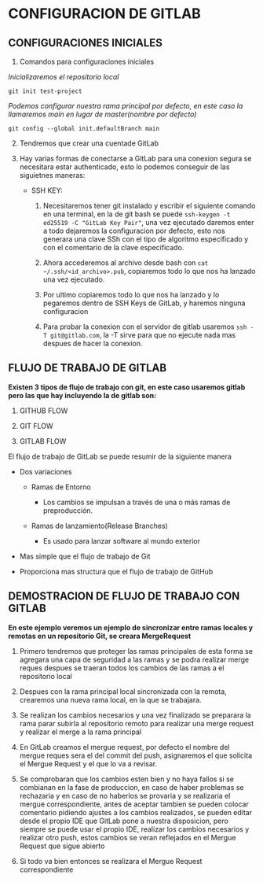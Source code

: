 # CONFIGURACION DE GITLAB  

## CONFIGURACIONES INICIALES

1. Comandos para configuraciones iniciales

*Inicializaremos el repositorio local*

    git init test-project

*Podemos configurar nuestra rama principal por defecto, en este caso la llamaremos main en lugar de master(nombre por defecto)*

    git config --global init.defaultBranch main


2. Tendremos que crear una cuentade GitLab

3. Hay varias formas de conectarse a GitLab para una conexion segura se necesitara estar authenticado, esto lo podemos conseguir de las siguietnes maneras:
    
    * SSH KEY:
        
        1. Necesitaremos tener git instalado y escribir el siguiente comando en una terminal, en la de git bash se puede `ssh-keygen -t ed25519 -C "GitLab Key Pair"`, una vez ejecutado daremos enter a todo dejaremos la configuracion por defecto, esto nos generara una clave SSh con el tipo de algoritmo especificado y con el comentario de la clave especificado.

        2. Ahora accederemos al archivo desde bash con `cat ~/.ssh/<id_archivo>.pub`, copiaremos todo lo que nos ha lanzado una vez ejecutado.

        3. Por ultimo copiaremos todo lo que nos ha lanzado y lo pegaremos dentro de SSH Keys de GitLab, y haremos ninguna configuracion

        4. Para probar la conexion con el servidor de gitlab usaremos `ssh -T git@gitlab.com`, la -T sirve para que no ejecute nada mas despues de hacer la conexion.

## FLUJO DE TRABAJO DE GITLAB

**Existen 3 tipos de flujo de trabajo con git, en este caso usaremos gitlab pero las que hay incluyendo la de gitlab son:**

1. GITHUB FLOW
    
2. GIT FLOW

3. GITLAB FLOW


El flujo de trabajo de GitLab se puede resumir de la siguiente manera

* Dos variaciones
    
    * Ramas de Entorno
        * Los cambios se impulsan a través de una o más ramas de preproducción.
    
    * Ramas de lanzamiento(Release Branches) 
        * Es usado para lanzar software al mundo exterior

* Mas simple que el flujo de trabajo de Git

* Proporciona mas structura que el flujo de trabajo de GitHub


## DEMOSTRACION DE FLUJO DE TRABAJO CON GITLAB

**En este ejemplo veremos un ejemplo de sincronizar entre ramas locales y remotas en un repositorio Git, se creara MergeRequest**

1. Primero tendremos que proteger las ramas principales de esta forma se agregara una capa de seguridad a las ramas y se podra realizar merge reques despues se traeran todos los cambios de las ramas a el repositorio local

2. Despues con la rama principal local sincronizada con la remota, crearemos una nueva rama local, en la que se trabajara.

3. Se realizan los cambios necesarios y una vez finalizado se preparara la rama parar subirla al repositorio remoto para realizar una merge request y realizar el merge a la rama principal

4. En GitLab creamos el mergue request, por defecto el nombre del mergue reques sera el del commit del push, asignaremos el que solicita el Mergue Request y el que lo va a revisar.

5. Se comprobaran que los cambios esten bien y no haya fallos si se combianan en la fase de produccion, en caso de haber problemas se rechazaria y en caso de no haberlos se provaria y se realizaria el mergue correspondiente, antes de aceptar tambien se pueden colocar comentario pidiendo ajustes a los cambios realizados, se pueden editar desde el propio IDE que GitLab pone a nuestra disposicion, pero siempre se puede usar el propio IDE, realizar los cambios necesarios y realizar otro push, estos cambios se veran reflejados en el Mergue Request que sigue abierto

6. Si todo va bien entonces se realizara el Mergue Request correspondiente


